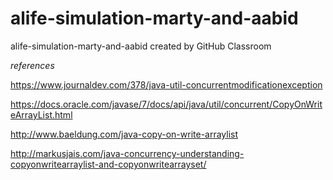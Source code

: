 # alife-simulation-marty-and-aabid
alife-simulation-marty-and-aabid created by GitHub Classroom

*references*

https://www.journaldev.com/378/java-util-concurrentmodificationexception


https://docs.oracle.com/javase/7/docs/api/java/util/concurrent/CopyOnWriteArrayList.html


http://www.baeldung.com/java-copy-on-write-arraylist


http://markusjais.com/java-concurrency-understanding-copyonwritearraylist-and-copyonwritearrayset/


